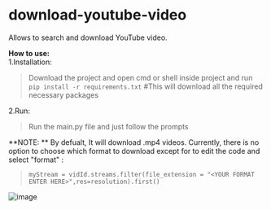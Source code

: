 # download-youtube-video
Allows to search and download YouTube video.

**How to use:**  
1.Installation:  
  >Download the project and open cmd or shell inside project and run  
  >`pip install -r requirements.txt` #This will download all the required necessary packages  
    
2.Run:  
  >Run the main.py file and just follow the prompts
   
 **NOTE: ** By defualt, It will download .mp4 videos. Currently, there is no option to choose which format to download except for to edit the code and select "format" :  
>`myStream = vidId.streams.filter(file_extension = "<YOUR FORMAT ENTER HERE>",res=resolution).first()`
 
![image](https://user-images.githubusercontent.com/98334833/208937224-1043899e-feb0-4d02-88c7-0771b0c26e63.png)
